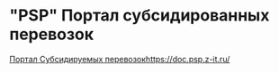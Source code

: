 # "PSP" Портал субсидированных перевозок

[Портал Субсидируемых перевозок](https://doc.psp.z-it.ru/)https://doc.psp.z-it.ru/
